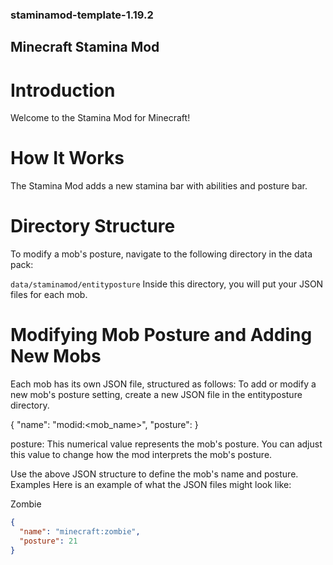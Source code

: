 ### staminamod-template-1.19.2
## Minecraft Stamina Mod
# Introduction
Welcome to the Stamina Mod for Minecraft!

# How It Works
The Stamina Mod adds a new stamina bar with abilities and posture bar. 

# Directory Structure
To modify a mob's posture, navigate to the following directory in the data pack:


`data/staminamod/entityposture`
Inside this directory, you will put your JSON files for each mob.

# Modifying Mob Posture and Adding New Mobs
Each mob has its own JSON file, structured as follows:
To add or modify a new mob's posture setting, create a new JSON file in the entityposture directory.


{
  "name": "modid:<mob_name>",
  "posture": <value>
}

posture: This numerical value represents the mob's posture. You can adjust this value to change how the mod interprets the mob's posture.





Use the above JSON structure to define the mob's name and posture.
Examples
Here is an example of what the JSON files might look like:

Zombie


```json
{
  "name": "minecraft:zombie",
  "posture": 21
}
